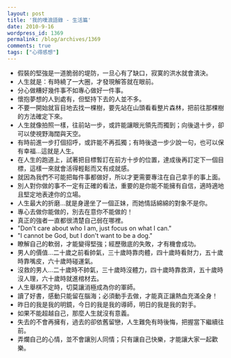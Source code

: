 ```yaml
---
layout: post
title: '我的噗浪語錄 - 生活篇'
date: 2010-9-16
wordpress_id: 1369
permalink: /blog/archives/1369
comments: true
tags: ["心得感想"]
---
```


<!--more-->

* 假裝的堅強是一道脆弱的堤防，一旦心有了缺口，寂寞的洪水就會潰決。
* 人生就是：有時繞了一大圈，才發現解答就在眼前。
* 分心做糟好幾件事不如專心做好一件事。
* 懷抱夢想的人到處有，但堅持下去的人並不多。
* 不要一開始就盲目地去找一棵樹，要先站在山頭看看整片森林，把前往那棵樹的方法確定下來。
* 人生就像拍照一樣，往前站一步，或許能讓眼光領先而獨到；向後退十步，卻可以使視野海闊與天空。
* 有時前進一步打個招呼，或許能不再孤獨；有時後退一步少說一句，也可以保有幸福...這就是人生。
* 在人生的跑道上，試著把目標暫訂在前方十步的位置，達成後再訂定下一個目標，這樣一來就會活得輕鬆而又有成就感。
* 就因為我們不可能把每件事都做好，所以才更需要專注在自己拿手的事上面。
* 別人對你做的事不一定有正確的看法，重要的是你能不能擁有自信，適時適地且堅定地表達你的立場。
* 人生最大的折磨...就是身邊坐了一個正妹，而她情話綿綿的對象不是你。
* 專心去做你能做的，別去在意你不能做的！
* 真正的強者一直都很清楚自己弱在哪裡。
* "Don't care about who I am, just focus on what I can."
* "I cannot be God, but I don't want to be a dog."
* 瞭解自己的軟弱，才能變得堅強；經歷徹底的失敗，才有機會成功。
* 男人的價值...二十歲之前看帥氣，三十歲時靠肉體，四十歲時看財力，五十歲時靠嘴皮，六十歲時碰運氣。
* 沒救的男人...二十歲時不帥氣，三十歲時沒體力，四十歲時靠救濟，五十歲時沒人理，六十歲時就進棺材去。
* 人生舉棋不定時，切莫讓消極成為你的軍師。
* 讀了好書，感動只能留在腦海；必須動手去做，才能真正讓熱血充滿全身！
* 昨日的我是我的明鏡，今日的我是我的導師，明日的我是我的對手。
* 如果不能超越自己，那麼人生就沒有意義。
* 失去的不會再擁有，過去的卻依舊留戀，人生難免有時後悔，把握當下繼續往前。
* 弄爛自己的心情，並不會讓別人同情；只有讓自己快樂，才能讓大家一起歡樂。

